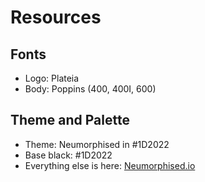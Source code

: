 # Resources
## Fonts
- Logo: Plateia
- Body: Poppins (400, 400I, 600)

## Theme and Palette
- Theme: Neumorphised in #1D2022
- Base black: #1D2022
- Everything else is here: [Neumorphised.io](https://neumorphism.io/#1D2022)